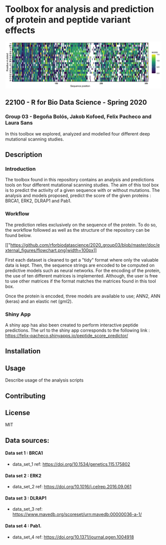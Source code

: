 # Toolbox for analysis and prediction of protein and peptide variant effects
![Image description](https://github.com/rforbiodatascience/2020_group03/blob/master//results/04_heatmaps/heatmap_data_set_score_1.png)
## 22100 - R for Bio Data Science - Spring 2020
### Group 03 - Begoña Bolós, Jakob Kofoed, Felix Pacheco and Laura Sans
In this toolbox we explored, analyzed and modelled four different deep mutational scanning studies.


## Description

### Introduction
The toolbox found in this repository contains an analysis and predictions tools on four different mutational scanning studies. The aim of this tool box is to predict the activity of a given sequence with or without mutations. The analysis and models proposed, predict the score of the given proteins : BRCA1, ERK2, DLRAP1 and Pab1.


### Workflow
The prediction relies exclusively on the sequence of the protein. To do so, the workflow followed as well as the structure of the repository can be found below.

[["https://github.com/rforbiodatascience/2020_group03/blob/master/doc/external_figures/flowchart.png|width=100px]]

First each dataset is cleaned to get a "tidy" format where only the valuable data is kept. Then, the sequence strings are encoded to be computed on predictive models such as neural networks. For the encoding of the protein, the use of ten different matrices is implemented. Although, the user is free to use other matrices if the format matches the matrices found in this tool box.

Once the protein is encoded, three models are available to use; ANN2, ANN (keras) and an elastic net (gml2).

### Shiny App
A shiny app has also been created to perform interactive peptide predictions. The url to the shiny app corresponds to the following link : https://felix-pacheco.shinyapps.io/peptide_score_predictor/


## Installation


## Usage 


Describe usage of the analysis scripts


## Contributing



## License

MIT





## Data sources:

#### Data set 1 : BRCA1
* data_set_1 ref: https://doi.org/10.1534/genetics.115.175802


#### Data set 2 : ERK2
* data_set_2 ref: https://doi.org/10.1016/j.celrep.2016.09.061


#### Data set 3 : DLRAP1
* data_set_3 ref: https://www.mavedb.org/scoreset/urn:mavedb:00000036-a-1/


#### Data set 4 : Pab1.
* data_set_4 ref: https://doi.org/10.1371/journal.pgen.1004918


